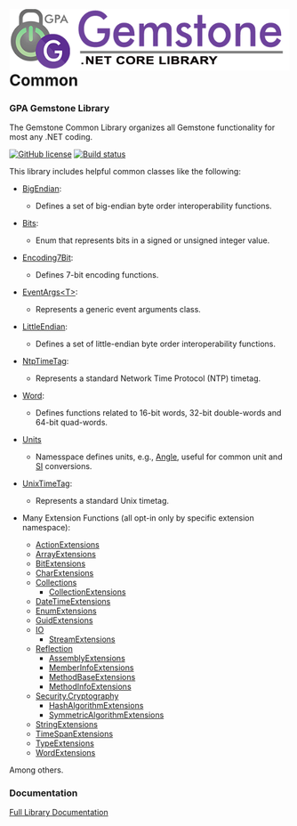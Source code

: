 <img align="right" src="img/gemstone-wide-600.png" alt="gemstone logo">

# Common
### GPA Gemstone Library

The Gemstone Common Library organizes all Gemstone functionality for most any .NET coding.

[![GitHub license](https://img.shields.io/github/license/gemstone/common?color=4CC61E)](https://github.com/gemstone/common/blob/master/LICENSE)
[![Build status](https://ci.appveyor.com/api/projects/status/lar65enrk8b7aqu2?svg=true)](https://ci.appveyor.com/project/ritchiecarroll/common)

This library includes helpful common classes like the following:

* [BigEndian](https://gemstone.github.io/common/help/html/T_Gemstone_BigEndian.htm):
  * Defines a set of big-endian byte order interoperability functions.

* [Bits](https://gemstone.github.io/common/help/html/T_Gemstone_Bits.htm):
  * Enum that represents bits in a signed or unsigned integer value.

* [Encoding7Bit](https://gemstone.github.io/common/help/html/T_Gemstone_Encoding7Bit.htm):
  * Defines 7-bit encoding functions.

* [EventArgs&lt;T&gt;](https://gemstone.github.io/common/help/html/T_Gemstone_EventArgs_1.htm):
  * Represents a generic event arguments class.

* [LittleEndian](https://gemstone.github.io/common/help/html/T_Gemstone_LittleEndian.htm):
  * Defines a set of little-endian byte order interoperability functions.

* [NtpTimeTag](https://gemstone.github.io/common/help/html/T_Gemstone_NtpTimeTag.htm):
  * Represents a standard Network Time Protocol (NTP) timetag.

* [Word](https://gemstone.github.io/common/help/html/T_Gemstone_Word.htm):
  * Defines functions related to 16-bit words, 32-bit double-words and 64-bit quad-words.

* [Units](https://gemstone.github.io/common/help/html/N_Gemstone_Units.htm)
  * Namesspace defines units, e.g., [Angle](https://gemstone.github.io/common/help/html/T_Gemstone_Units_Angle.htm), useful for common unit and [SI](https://gemstone.github.io/common/help/html/T_Gemstone_Units_SI.htm) conversions.

* [UnixTimeTag](https://gemstone.github.io/common/help/html/T_Gemstone_UnixTimeTag.htm):
  * Represents a standard Unix timetag.
 
* Many Extension Functions (all opt-in only by specific extension namespace):
  * [ActionExtensions](https://gemstone.github.io/common/help/html/T_Gemstone_ActionExtensions_ActionExtensions.htm)
  * [ArrayExtensions](https://gemstone.github.io/common/help/html/T_Gemstone_ArrayExtensions_ArrayExtensions.htm)
  * [BitExtensions](https://gemstone.github.io/common/help/html/T_Gemstone_BitExtensions_BitExtensions.htm)
  * [CharExtensions](https://gemstone.github.io/common/help/html/T_Gemstone_CharExtensions_CharExtensions.htm)
  * [Collections](https://gemstone.github.io/common/help/html/N_Gemstone_Collections.htm)
    * [CollectionExtensions](https://gemstone.github.io/common/help/html/T_Gemstone_Collections_CollectionExtensions_CollectionExtensions.htm)
  * [DateTimeExtensions](https://gemstone.github.io/common/help/html/T_Gemstone_DateTimeExtensions_DateTimeExtensions.htm)
  * [EnumExtensions](https://gemstone.github.io/common/help/html/T_Gemstone_EnumExtensions_EnumExtensions.htm)
  * [GuidExtensions](https://gemstone.github.io/common/help/html/T_Gemstone_GuidExtensions_GuidExtensions.htm)
  * [IO](https://gemstone.github.io/common/help/html/N_Gemstone_IO.htm)
    * [StreamExtensions](https://gemstone.github.io/common/help/html/T_Gemstone_IO_StreamExtensions_StreamExtensions.htm)
  * [Reflection](https://gemstone.github.io/common/help/html/N_Gemstone_Reflection.htm)
    * [AssemblyExtensions](https://gemstone.github.io/common/help/html/T_Gemstone_Reflection_AssemblyExtensions_AssemblyExtensions.htm)
    * [MemberInfoExtensions](https://gemstone.github.io/common/help/html/T_Gemstone_Reflection_MemberInfoExtensions_MemberInfoExtensions.htm)
    * [MethodBaseExtensions](https://gemstone.github.io/common/help/html/T_Gemstone_Reflection_MethodBaseExtensions_MethodBaseExtensions.htm)
    * [MethodInfoExtensions](https://gemstone.github.io/common/help/html/T_Gemstone_Reflection_MethodInfoExtensions_MethodInfoExtensions.htm)
  * [Security.Cryptography](https://gemstone.github.io/common/help/html/N_Gemstone_Security_Cryptography.htm)
    * [HashAlgorithmExtensions](https://gemstone.github.io/common/help/html/T_Gemstone_Security_Cryptography_HashAlgorithmExtensions_HashAlgorithmExtensions.htm)
    * [SymmetricAlgorithmExtensions](https://gemstone.github.io/common/help/html/T_Gemstone_Security_Cryptography_SymmetricAlgorithmExtensions_SymmetricAlgorithmExtensions.htm)
  * [StringExtensions](https://gemstone.github.io/common/help/html/T_Gemstone_StringExtensions_StringExtensions.htm)
  * [TimeSpanExtensions](https://gemstone.github.io/common/help/html/T_Gemstone_TimeSpanExtensions_TimeSpanExtensions.htm)
  * [TypeExtensions](https://gemstone.github.io/common/help/html/T_Gemstone_TypeExtensions_TypeExtensions.htm)
  * [WordExtensions](https://gemstone.github.io/common/help/html/T_Gemstone_WordExtensions_WordExtensions.htm)

Among others.

### Documentation
[Full Library Documentation](https://gemstone.github.io/common/help)
